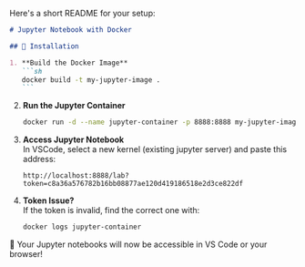 Here's a short README for your setup:

````markdown
# Jupyter Notebook with Docker

## 🚀 Installation

1. **Build the Docker Image**
   ```sh
   docker build -t my-jupyter-image .
   ```
````

2. **Run the Jupyter Container**

   ```sh
   docker run -d --name jupyter-container -p 8888:8888 my-jupyter-image
   ```

3. **Access Jupyter Notebook**  
   In VSCode, select a new kernel (existing jupyter server) and paste this address:
   ```
   http://localhost:8888/lab?token=c8a36a576782b16bb08877ae120d419186518e2d3ce822df
   ```
4. **Token Issue?**  
   If the token is invalid, find the correct one with:
   ```sh
   docker logs jupyter-container
   ```

📌 Your Jupyter notebooks will now be accessible in VS Code or your browser!

```

```
